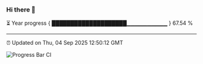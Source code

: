 ### Hi there 👋

⏳ Year progress { ████████████████████▁▁▁▁▁▁▁▁▁▁ } 67.54 %

---

⏰ Updated on Thu, 04 Sep 2025 12:50:12 GMT

![Progress Bar CI](https://github.com/DhruviPatel157/GitHub-Actions-Demo/workflows/Progress%20Bar%20CI/badge.svg)
